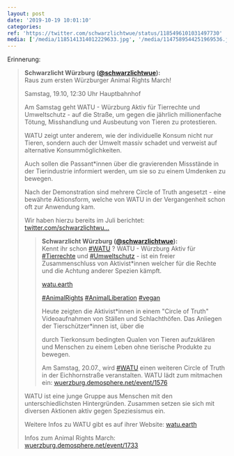 ```yaml
---
layout: post
date: '2019-10-19 10:01:10'
categories: 
ref: 'https://twitter.com/schwarzlichtwue/status/1185496101031497730'
media: ['/media/1185141314012229633.jpg', '/media/1147589544251969536.jpg']
---
```

Erinnerung:
> <b>Schwarzlicht Würzburg ([@schwarzlichtwue](https://twitter.com/schwarzlichtwue)):</b>  
>Raus zum ersten Würzburger Animal Rights March!  
>  
>Samstag, 19.10, 12:30 Uhr Hauptbahnhof  
>  
>  
>  
>Am Samstag geht WATU - Würzburg Aktiv für Tierrechte und Umweltschutz - auf die Straße, um gegen die jährlich millionenfache Tötung, Misshandlung und Ausbeutung von Tieren zu protestieren.    
>  
>WATU zeigt unter anderem, wie der individuelle Konsum nicht nur Tieren, sondern auch der Umwelt massiv schadet und verweist auf alternative Konsummöglichkeiten.   
>  
>Auch sollen die Passant\*innen über die gravierenden Missstände in der Tierindustrie informiert werden, um sie so zu einem Umdenken zu bewegen.   
>  
>Nach der Demonstration sind mehrere Circle of Truth angesetzt - eine bewährte Aktionsform, welche von WATU in der Vergangenheit schon oft zur Anwendung kam.  
>  
>Wir haben hierzu bereits im Juli berichtet: [twitter.com/schwarzlichtwu…](https://twitter.com/schwarzlichtwue/status/1147590176736272387)   
>> <b>Schwarzlicht Würzburg ([@schwarzlichtwue](https://twitter.com/schwarzlichtwue)):</b>    
>>Kennt ihr schon [#WATU](/t/watu) ? WATU - Würzburg Aktiv für [#Tierrechte](/t/tierrechte) und [#Umweltschutz](/t/umweltschutz) - ist ein freier Zusammenschluss von Aktivist\*innen welcher für die Rechte und die Achtung anderer Spezien kämpft.    
>>    
>>[watu.earth](https://watu.earth)    
>>    
>>[#AnimalRights](/t/animalrights) [#AnimalLiberation](/t/animalliberation) [#vegan](/t/vegan)     
>>    
>>Heute zeigten die Aktivist\*innen in einem "Circle of Truth" Videoaufnahmen von Ställen und Schlachthöfen. Das Anliegen der Tierschützer\*innen ist, über die    
>>    
>>durch Tierkonsum bedingten Qualen von Tieren aufzuklären und Menschen zu einem Leben ohne tierische Produkte zu bewegen.    
>>    
>>Am Samstag, 20.07., wird [#WATU](/t/watu) einen weiteren Circle of Truth in der Eichhornstraße veranstalten. WATU lädt zum mitmachen ein: [wuerzburg.demosphere.net/event/1576](https://wuerzburg.demosphere.net/event/1576)    
>  
>  
>  
>WATU ist eine junge Gruppe aus Menschen mit den unterschiedlichsten Hintergründen. Zusammen setzen sie sich mit diversen Aktionen aktiv gegen Speziesismus ein.  
>  
>  
>  
>Weitere Infos zu WATU gibt es auf ihrer Website: [watu.earth](https://watu.earth/)   
>  
>Infos zum Animal Rights March: [wuerzburg.demosphere.net/event/1733](https://wuerzburg.demosphere.net/event/1733)   

